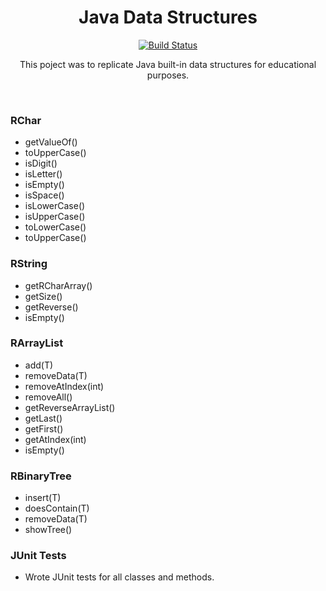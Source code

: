 <h1 align="center">Java Data Structures</h1>
<p align="center">
  <a href="https://github.com/RamziJabali/data-structures-java/actions"><img alt="Build Status" src="https://github.com/skydoves/Pokedex/workflows/Android%20CI/badge.svg"/></a> 
</p>

<p align="center">  
This poject was to replicate Java built-in data structures for educational purposes.</p>
</br>
 
### RChar
- getValueOf()
- toUpperCase()
- isDigit()
- isLetter()
- isEmpty()
- isSpace()
- isLowerCase()
- isUpperCase()
- toLowerCase()
- toUpperCase()
  
### RString
- getRCharArray()
- getSize()
- getReverse()
- isEmpty()

### RArrayList<T>
- add(T)
- removeData(T)
- removeAtIndex(int)
- removeAll()
- getReverseArrayList() 
- getLast()
- getFirst()
- getAtIndex(int)
- isEmpty()
  
### RBinaryTree<T>
- insert(T)
- doesContain(T)  
- removeData(T)
- showTree()

### JUnit Tests
- Wrote JUnit tests for all classes and methods.

